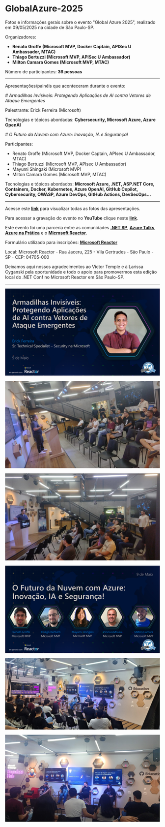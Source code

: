 # GlobalAzure-2025
Fotos e informações gerais sobre o evento "Global Azure 2025", realizado em 09/05/2025 na cidade de São Paulo-SP.

Organizadores:
- **Renato Groffe (Microsoft MVP, Docker Captain, APISec U Ambassador, MTAC)**
- **Thiago Bertuzzi (Microsoft MVP, APISec U Ambassador)**
- **Milton Camara Gomes (Microsoft MVP, MTAC)**

Número de participantes: **36 pessoas**

---

Apresentações/painéis que aconteceram durante o evento:

_# Armadilhas Invisíveis: Protegendo Aplicações de AI contra Vetores de Ataque Emergentes_

Palestrante: Erick Ferreira (Microsoft)

Tecnologias e tópicos abordadas: **Cybersecurity, Microsoft Azure, Azure OpenAI**

_# O Futuro da Nuvem com Azure: Inovação, IA e Segurança!_

Participantes:
- Renato Groffe (Microsoft MVP, Docker Captain, APIsec U Ambassador, MTAC)
- Thiago Bertuzzi (Microsoft MVP, APIsec U Ambassador)
- Mayumi Shingaki (Microsoft MVP)
- Milton Camara Gomes (Microsoft MVP, MTAC)

Tecnologias e tópicos abordados: **Microsoft Azure, .NET, ASP.NET Core, Containers, Docker, Kubernetes, Azure OpenAI, GitHub Copilot, Cybersecurity, OWASP, Azure DevOps, GitHub Actions, DevSecOps...**

---

Acesse este [**link**](/img/) para visualizar todas as fotos das apresentações.

Para acessar a gravação do evento no **YouTube** clique neste [**link**](https://www.youtube.com/watch?v=17hknH1POTI).

Este evento foi uma parceria entre as comunidades [**.NET SP**](https://www.meetup.com/dotnet-Sao-Paulo/), [**Azure Talks**](https://www.meetup.com/azure-talks/), [**Azure na Prática**](https://www.youtube.com/azurenapratica) e o [**Microsoft Reactor**](https://www.meetup.com/Microsoft-Reactor-Sao-Paulo/).

Formulário utilizado para inscrições: [**Microsoft Reactor**](https://developer.microsoft.com/en-us/reactor/events/25575/)

Local: Microsoft Reactor - Rua Jaceru, 225 - Vila Gertrudes - São Paulo - SP - CEP: 04705-000

Deixamos aqui nossos agradecimentos ao Victor Temple e à Larissa Cyganski pela oportunidade e todo o apoio para promovermos esta edição local do .NET Conf no Microsoft Reactor em São Paulo-SP.

---

![Erick Banner](img/banner-erick.png)

![Erick 01](img/erick-04.jpg)

![Erick 02](img/erick-05.jpg)

![Painel Banner](img/banner-painel.png)

![Painel 01](img/painel-01.jpg)

![Painel 02](img/painel-03.jpg)